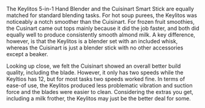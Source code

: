 The Keylitos 5-in-1 Hand Blender and the Cuisinart Smart Stick are equally matched for standard blending tasks. For hot soup purees, the Keylitos was noticeably a notch smoother than the Cuisinart. For frozen fruit smoothies, the Cusinart came out tops mainly because it did the job faster, and both did equally well to produce consistently smooth almond milk. A key difference, however, is that the Keylitos is a blender set with an included whisk, whereas the Cuisinart is just a blender stick with no other accessories except a beaker.

Looking up close, we felt the Cuisinart showed an overall better build quality, including the blade. However, it only has two speeds while the Keyltios has 12, but for most tasks two speeds worked fine. In terms of ease-of use, the Keylitos produced less problematic vibration and suction force and the blades were easier to clean. Considering the extras you get, including a milk frother, the Keylitos may just be the better deal for some.